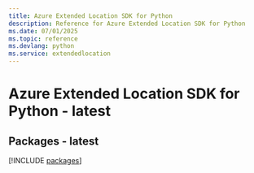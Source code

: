 ```yaml
---
title: Azure Extended Location SDK for Python
description: Reference for Azure Extended Location SDK for Python
ms.date: 07/01/2025
ms.topic: reference
ms.devlang: python
ms.service: extendedlocation
---
```

# Azure Extended Location SDK for Python - latest
## Packages - latest
[!INCLUDE [packages](extended-location-index.md)]